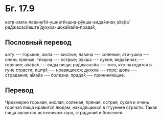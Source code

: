 # Бг. 17.9

кат̣в-амла-лаван̣а̄тй-ушн̣атӣкшн̣а-рӯкша-вида̄хинах̣ а̄ха̄ра̄ ра̄джасасйешт̣а̄
дух̣кха-ш́ока̄майа-прада̄х̣

## Пословный перевод

кат̣у --- горькие; амла --- кислые; лаван̣а --- соленые; ати-ушн̣а ---
очень пряные; тӣкшн̣а --- острые; рӯкша --- сухие; вида̄хинах̣ --- горячие;
а̄ха̄ра̄х̣ --- виды пищи; ра̄джасасйа --- того, кто находится в гуне страсти;
ишт̣а̄х̣ --- нравящиеся; дух̣кха --- горе; ш́ока --- страдания; а̄майа ---
болезни; прада̄х̣ --- причиняющие.

## Перевод

Чрезмерно горькая, кислая, соленая, пряная, острая, сухая и очень
горячая пища нравится людям, находящимся в ггууннее страсти. Такая пища
является источником горя, страданий и болезней.
